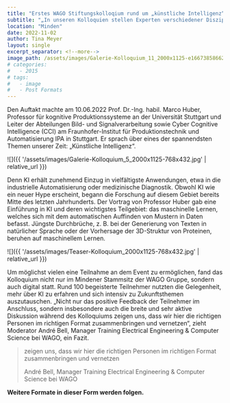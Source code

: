 ```yaml
---
title: "Erstes WAGO Stiftungskolloqium rund um „künstliche Intelligenz“ ein voller Erfolg"
subtitle: "„In unseren Kolloquien stellen Experten verschiedener Disziplinen und Fachbereiche ihre Zukunftsthemen vor und sprechen darüber, wie die neuesten Entwicklungen in der Automatisierung sowie der Digitalisierung unsere Arbeit zukünftig verändern werden“, erklärt Christian Hohorst, Vorsitzender der WAGO Stiftung."
location: "Minden"
date: 2022-11-02
author: Tina Meyer
layout: single
excerpt_separator: <!--more-->
image_path: /assets/images/Galerie-Kolloquium_11_2000x1125-e1667385866296-768x432.jpg
# categories:
#   - 2015
# tags:
#   - image
#   - Post Formats
---
```


Den Auftakt machte am 10.06.2022 Prof. Dr.-Ing. habil. Marco Huber, Professor für kognitive Produktionssysteme an der Universität Stuttgart und Leiter der Abteilungen Bild- und Signalverarbeitung sowie Cyber Cognitive Intelligence (CCI) am Fraunhofer-Institut für Produktionstechnik und Automatisierung IPA in Stuttgart. Er sprach über eines der spannendsten Themen unserer Zeit: „Künstliche Intelligenz“.
<!--more-->

![]({{ '/assets/images/Galerie-Kolloquium_5_2000x1125-768x432.jpg' | relative_url }})

Denn KI erhält zunehmend Einzug in vielfältigste Anwendungen, etwa in die industrielle Automatisierung oder medizinische Diagnostik. Obwohl KI wie ein neuer Hype erscheint, begann die Forschung auf diesem Gebiet bereits Mitte des letzten Jahrhunderts. Der Vortrag von Professor Huber gab eine Einführung in KI und deren wichtigstes Teilgebiet: das maschinelle Lernen, welches sich mit dem automatischen Auffinden von Mustern in Daten befasst. Jüngste Durchbrüche, z. B. bei der Generierung von Texten in natürlicher Sprache oder der Vorhersage der 3D-Struktur von Proteinen, beruhen auf maschinellem Lernen. 

![]({{ '/assets/images/Teaser-Kolloquium_2000x1125-768x432.jpg' | relative_url }})

Um möglichst vielen eine Teilnahme an dem Event zu ermöglichen, fand das Kolloquium nicht nur im Mindener Stammsitz der WAGO Gruppe, sondern auch digital statt. Rund 100 begeisterte Teilnehmer nutzten die Gelegenheit, mehr über KI zu erfahren und sich intensiv zu Zukunftsthemen auszutauschen. „Nicht nur das positive Feedback der Teilnehmer im Anschluss, sondern insbesondere auch die breite und sehr aktive Diskussion während des Kolloquiums zeigen uns, dass wir hier die richtigen Personen im richtigen Format zusammenbringen und vernetzen“, zieht Moderator André Bell, Manager Training Electrical Engineering & Computer Science bei WAGO, ein Fazit. 

> zeigen uns, dass wir hier die richtigen Personen im richtigen Format zusammenbringen und vernetzen
>
> André Bell, Manager Training Electrical Engineering & Computer Science bei WAGO

**Weitere Formate in dieser Form werden folgen.**
